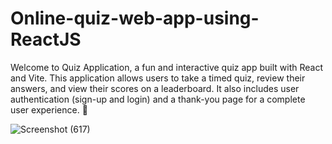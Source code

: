 # Online-quiz-web-app-using-ReactJS
Welcome to Quiz Application, a fun and interactive quiz app built with React and Vite. This application allows users to take a timed quiz, review their answers, and view their scores on a leaderboard. It also includes user authentication (sign-up and login) and a thank-you page for a complete user experience. 🚀

![Screenshot (617)](https://github.com/user-attachments/assets/a98cf5ba-5df0-4c27-a48e-80b3454a0787)
